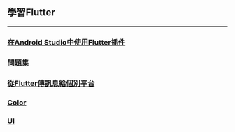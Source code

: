 ## 學習Flutter
---
### [在Android Studio中使用Flutter插件](https://github.com/vincentLin113/learn-flutter/blob/master/USE_FLUTTER_IN_ANDROID_STUDIO.md)

### [問題集](https://github.com/vincentLin113/learn-flutter/blob/master/Question.md)

### [從Flutter傳訊息給個別平台](https://github.com/vincentLin113/learn-flutter/blob/master/invoke.md)

### [Color](https://github.com/vincentLin113/learn-flutter/blob/master/color.md)

### [UI](https://github.com/vincentLin113/learn-flutter/blob/master/ui.md#streamBuilder)
